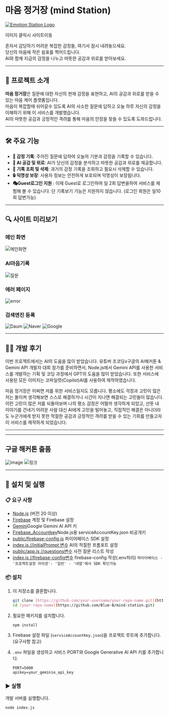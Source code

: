 # 마음 정거장 (mind Station)

[![Emotion Station Logo](https://github.com/user-attachments/assets/0cf25c5e-9c14-4c84-8dc3-8c497ba5fcca)](https://mind-station.org)

이미지 클릭시 사이트이동



혼자서 감당하기 어려운 복잡한 감정들, 여기서 잠시 내려놓으세요.  
당신의 마음에 작은 쉼표를 찍어드립니다.  
AI와 함께 지금의 감정을 나누고 따뜻한 공감과 위로를 받아보세요.

---

## 🌟 프로젝트 소개

**마음 정거장**은 질문에 대한 자신의 현재 감정을 표현하고, AI의 공감과 위로를 받을 수 있는 마음 케어 플랫폼입니다.  
마음이 복잡할때 쉬어갈수 있도록 AI의 사소한 질문에 답하고 오늘 하루 자신의 감정을 이해하기 위해 이 서비스를 개발했습니다.  
AI의 따뜻한 공감과 긍정적인 격려를 통해 마음의 안정을 찾을 수 있도록 도와드립니다.


---

## 🛠️ 주요 기능

- **🌈 감정 기록**: 주어진 질문에 답하여 오늘의 기분과 감정을 기록할 수 있습니다.
- **🤖 AI 공감 및 위로**: AI가 당신의 감정을 분석하고 따뜻한 공감과 위로를 제공합니다.
- **📅 기록 조회 및 삭제**: 과거의 감정 기록을 조회하고 필요시 삭제할 수 있습니다.
- **🔒 익명성 보장**: 사용자 정보는 안전하게 보호되며 익명성이 보장됩니다.
- **🎭Guest로그인 지원** : 이제 Guest로 로그인하여 일 2회 답변을하여 서비스를 체험해 볼 수 있습니다. 단 기록보기 기능은 지원하지 않습니다. (로그인 회원은 일10회 답변가능)

---

## 🔍 사이트 미리보기
### **메인 화면**
![메인화면](https://github.com/user-attachments/assets/9581ea2e-73e0-4f22-9a76-00d75ad3301c)

### **AI마음기록**
![질문](https://github.com/user-attachments/assets/73f76ff5-3743-4c93-9b1d-6de95d41c8e5)

### **에러 페이지**
![error](https://github.com/user-attachments/assets/795921b2-286c-4cb6-a2e1-0487b7caef89)

### **검색엔진 등록**
![Daum](https://github.com/user-attachments/assets/e671e04a-2486-47d7-962e-68b5e401c6a4)
![Naver](https://github.com/user-attachments/assets/3e786e2e-5f40-42ef-8933-6abb741a5192)
![Google](https://github.com/user-attachments/assets/36f7ef00-40a6-43d3-a812-2f791a715f8f)


---

## 👨‍💻 개발 후기
이번 프로젝트에서는 AI의 도움을 많이 받았습니다. 유튜버 조코딩x구글의 AI해커톤 &  Gemini API 개발자 대회 참가를 준비하면서, Node.js에서 Gemini API를 사용한 서비스를 개발하는 기획 및 코딩 과정에서 GPT의 도움을 많이 받았습니다.
또한 서비스에 사용된 모든 이미지는 코파일럿(Copilot)AI를 사용하여 제작하였습니다.


마음 정거장은 어쩌면 저를 위한 서비스일지도 모릅니다. 평소에도 걱정과 고민이 많은 저는 돌이켜 생각해보면 스스로 해결하거나 시간이 지나면 해결되는 고민들이 많습니다. 이런 고민이 많은 저를 되돌아보며 나의 평소 감정은 어떨까 생각하게 되었고, 선뜻 내 이야기를 건네기 어려운 사람 대신 AI에게 고민을 털어놓고, 직접적인 해결은 아니더라도 누군가에게 받지 못한 적절한 공감과 긍정적인 격려를 받을 수 있는 기회를 만들고자 이 서비스를 제작하게 되었습니다.

---

---
## 구글 해커톤 출품
![image](https://github.com/user-attachments/assets/eafb8b8d-caba-42ef-9fb7-b844985b0d82)
![링크](https://ai.google.dev/competition/projects/mind-station?hl=ko)

---

## 🚀 설치 및 실행

### 📋 요구 사항

- [Node.js](https://nodejs.org/) (버전 20 이상)
- [Firebase](https://firebase.google.com/) 계정 및 Firebase 설정
- [Gemini](https://aistudio.google.com/app/apikey?hl=ko)Google Gemini AI API 키
- [Firebase_Accountkey](https://console.firebase.google.com/project/emotion-5b20b/settings/serviceaccounts/adminsdk?hl=ko)Node.js용 serviceAccountKey.json 비공개키
- [public/firebase-config.js](https://console.firebase.google.com/project/emotion-5b20b/settings/general/web:NDIzODI0M2UtMDEyZS00NmM1LTk4N2QtOTkyYzZlZjI4YWM0?hl=ko) 파이어페이스 SDK 설정
- [index.js //initialPrompt 변수](https://github.com/Blue-B/mind-station/blob/main/index.js#L39) AI의 적절한 프롬포트 설정 
- [public/app.js //questions변수](https://github.com/Blue-B/mind-station/blob/main/public/app.js#L34) 사전 질문 리스트 작성
- [index.js //firebase-config변수](https://github.com/Blue-B/mind-station/blob/main/index.js#L28) firebase-config 작성(.env처리) `파이어베이스 - '프로젝트설정 아이콘'- '일반' - '내앱'에서 SDK 확인가능`

### 📦 설치

1. 이 저장소를 클론합니다.

    ```bash
    git clone [https://github.com/your-username/your-repo-name.git](https://github.com/Blue-B/mind-station.git)
    cd [your-repo-name](https://github.com/Blue-B/mind-station.git)
    ```

2. 필요한 패키지를 설치합니다.

    ```bash
    npm install
    ```

3. Firebase 설정 파일 (`serviceAccountKey.json`)을 프로젝트 루트에 추가합니다. (요구사항 참고)

4. `.env` 파일을 생성하고 서비스 PORT와 Google Generative AI API 키를 추가합니다.

    ```
    PORT=5000
    apikey=your_geminie_api_key
    ```

### ▶️ 실행

개발 서버를 실행합니다.

```bash
node index.js
